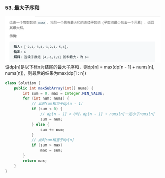 ### 53. 最大子序和
![](../imgs/2019-02-20_165353.png)    
设dp[n]是以下标n为结尾的最大子序和，则dp[n] = max(dp[n - 1] + nums[n], nums[n])，则最后的结果为max(dp[1 : n])
```java
class Solution {
    public int maxSubArray(int[] nums) {
        int sum = 0, max = Integer.MIN_VALUE;
        for (int num: nums) {
            // 此时sum相当于dp[n - 1]
            if (sum < 0) {
                // dp[n - 1] < 0时，dp[n - 1] + nums[n]一定小于nums[n]
                sum = num;
            } else {
                sum += num;
            }
            // 此时sum相当于dp[n]
            if (sum > max)
                max = sum;
        }
        return max;
    }
}
```